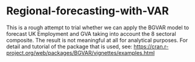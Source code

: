 # Regional-forecasting-with-VAR

This is a rough attempt to trial whether we can apply the BGVAR model to forecast UK Employment and GVA taking into account the 8 sectoral composite. The result is not meaningful at all for analytical purposes. 
For detail and tutorial of the package that is used, see: https://cran.r-project.org/web/packages/BGVAR/vignettes/examples.html
